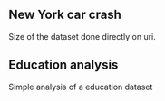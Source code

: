 ## New York car crash
Size of the dataset done directly on uri.

## Education analysis
Simple analysis of a education dataset